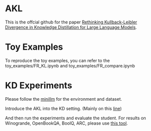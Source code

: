 # AKL

This is the offcial github for the paper [Rethinking Kullback-Leibler Divergence in Knowledge Distillation for Large Language Models](https://arxiv.org/abs/2404.02657).

# Toy Examples

To reproduce the toy examples, you can refer to the toy_examples/FR_KL.ipynb and toy_examples/FR_compare.ipynb

# KD Experiments

Please follow the [minillm](https://github.com/microsoft/LMOps/tree/main/minillm) for the environment and dataset.

Introduce the AKL into the KD setting. (Mainly on this [line](https://github.com/microsoft/LMOps/blob/1d6ca760f2f8b712d85bdefae67518c140b8a4a5/minillm/finetune.py#L166))

And then run the experiments and evaluate the student. For results on Winogrande, OpenBookQA, BoolQ, ARC, please use [this tool](https://github.com/EleutherAI/lm-evaluation-harness).


